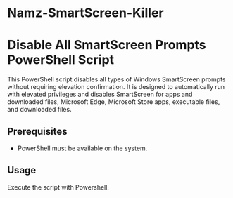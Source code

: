 # Namz-SmartScreen-Killer

# Disable All SmartScreen Prompts PowerShell Script

This PowerShell script disables all types of Windows SmartScreen prompts without requiring elevation confirmation. It is designed to automatically run with elevated privileges and disables SmartScreen for apps and downloaded files, Microsoft Edge, Microsoft Store apps, executable files, and downloaded files.

## Prerequisites

- PowerShell must be available on the system.

## Usage

Execute the script with Powershell.
